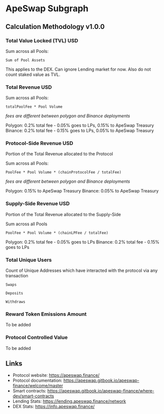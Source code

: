 # ApeSwap Subgraph
## Calculation Methodology v1.0.0

### Total Value Locked (TVL) USD

Sum across all Pools:

`Sum of Pool Assets`

This applies to the DEX. Can ignore Lending market for now. Also do not count staked value as TVL. 


### Total Revenue USD

Sum across all Pools:

`totalPoolFee * Pool Volume`

*fees are different between polygon and Binance deployments* 

Polygon: 0.2% total fee - 0.05% goes to LPs, 0.15% to ApeSwap Treasury
Binance: 0.2% total fee - 0.15% goes to LPs, 0.05% to ApeSwap Treasury 

### Protocol-Side Revenue USD
Portion of the Total Revenue allocated to the Protocol

Sum across all Pools:

`PoolFee * Pool Volume * (chainProtocolFee / totalFee)`

*fees are different between polygon and Binance deployments* 

Polygon:  0.15% to ApeSwap Treasury
Binance:  0.05% to ApeSwap Treasury 

### Supply-Side Revenue USD
Portion of the Total Revenue allocated to the Supply-Side

Sum across all Pools

`PoolFee * Pool Volume * (chainLPFee / totalFee)`

Polygon: 0.2% total fee - 0.05% goes to LPs
Binance: 0.2% total fee - 0.15% goes to LPs


### Total Unique Users

Count of  Unique Addresses which have interacted with the protocol via any transaction

`Swaps`

`Deposits`

`Withdraws`

###  Reward Token Emissions Amount

To be added

###  Protocol Controlled Value

To be added
  
  

## Links

- Protocol website: https://apeswap.finance/
- Protocol documentation: https://apeswap.gitbook.io/apeswap-finance/welcome/master
- Smart contracts: https://apeswap.gitbook.io/apeswap-finance/where-dev/smart-contracts
- Lending Stats: https://lending.apeswap.finance/network
- DEX Stats: https://info.apeswap.finance/
